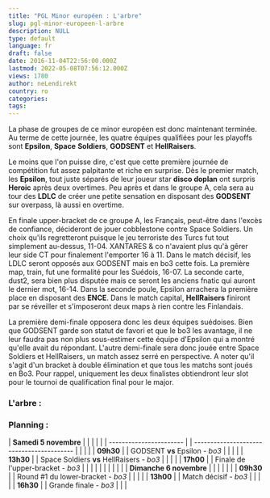 ```yaml
---
title: "PGL Minor européen : L'arbre"
slug: pgl-minor-europeen-l-arbre
description: NULL
type: default
language: fr
draft: false
date: 2016-11-04T22:56:00.000Z
lastmod: 2022-05-08T07:56:12.000Z
views: 1780
author: neLendirekt
country: ro
categories:
tags:
---
```

La phase de groupes de ce minor européen est donc maintenant terminée. Au terme de cette journée, les quatre équipes qualifiées pour les playoffs sont **Epsilon**, **Space** **Soldiers**, **GODSENT** et **HellRaisers**.

Le moins que l'on puisse dire, c'est que cette première journée de compétition fut assez palpitante et riche en surprise. Dès le premier match, les **Epsilon**, tout juste séparés de leur joueur star **disco doplan** ont surpris **Heroic** après deux overtimes. Peu après et dans le groupe A, cela sera au tour des **LDLC** de créer une petite sensation en disposant des **GODSENT** sur overpass, là aussi en overtime.

En finale upper-bracket de ce groupe A, les Français, peut-être dans l'excès de confiance, décideront de jouer cobblestone contre Space Soldiers. Un choix qu'ils regretteront puisque le jeu terroriste des Turcs fut tout simplement au-dessus, 11-04\. XANTARES & co n'avaient plus qu'à gêrer leur side CT pour finalement l'emporter 16 à 11\. Dans le match décisif, les LDLC seront opposés aux GODSENT mais en bo3 cette fois. La première map, train, fut une formalité pour les Suédois, 16-07\. La seconde carte, dust2, sera bien plus disputée mais ce seront les anciens fnatic qui auront le dernier mot, 16-14\. Dans la seconde poule, Epsilon arrachera la première place en disposant des **ENCE**. Dans le match capital, **HellRaisers** finiront par se réveiller et s'imposeront deux maps à rien contre les Finlandais.  
  
La première demi-finale opposera donc les deux équipes suédoises. Bien que GODSENT garde son statut de favori et que le bo3 les avantage, il ne leur faudra pas non plus sous-estimer cette équipe d'Epsilon qui a montré qu'elle avait du répondant. L'autre demi-finale sera donc jouée entre Space Soldiers et HellRaisers, un match assez serré en perspective. A noter qu'il s'agit d'un bracket à double élimination et que tous les matchs sont joués en Bo3\. Pour rappel, uniquement les deux finalistes obtiendront leur slot pour le tournoi de qualification final pour le major.

### **L'arbre :**

  
### **Planning :**

| **Samedi 5 novembre**   |  |                                           |  |  |
| ----------------------- |  | ----------------------------------------- |  |  |
| |  **09h30**            |  | GODSENT **vs** Epsilon - _bo3_            |  |  |
| |  **13h30**            |  | Space Soldiers **vs** HellRaisers - _bo3_ |  |  |
| |  **17h00**            |  | Finale de l'upper-bracket - _bo3_         |  |  |
| |                       |  |                                           |  |  |
| **Dimanche 6 novembre** |  |                                           |  |  |
| |  **09h30**            |  | Round #1 du lower-bracket - _bo3_         |  |  |
| |  **13h00**            |  | Match décisif - _bo3_                     |  |  |
| |  **16h30**            |  | Grande finale - _bo3_                     |  |  |
